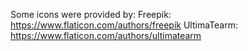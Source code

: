 Some icons were provided by:
Freepik: https://www.flaticon.com/authors/freepik
UltimaTearm: https://www.flaticon.com/authors/ultimatearm

